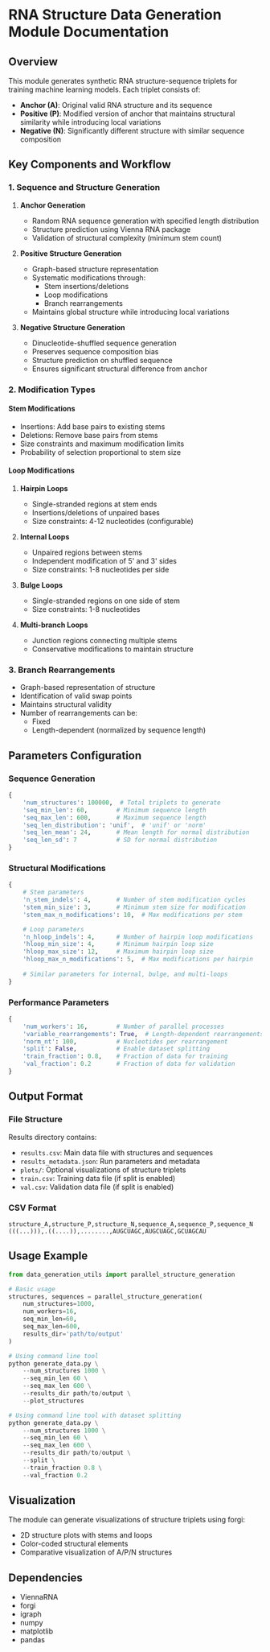 # RNA Structure Data Generation Module Documentation

## Overview

This module generates synthetic RNA structure-sequence triplets for training machine learning models. Each triplet consists of:
- **Anchor (A)**: Original valid RNA structure and its sequence
- **Positive (P)**: Modified version of anchor that maintains structural similarity while introducing local variations
- **Negative (N)**: Significantly different structure with similar sequence composition

## Key Components and Workflow

### 1. Sequence and Structure Generation
1. **Anchor Generation**
   - Random RNA sequence generation with specified length distribution
   - Structure prediction using Vienna RNA package
   - Validation of structural complexity (minimum stem count)

2. **Positive Structure Generation**
   - Graph-based structure representation
   - Systematic modifications through:
     - Stem insertions/deletions
     - Loop modifications
     - Branch rearrangements
   - Maintains global structure while introducing local variations

3. **Negative Structure Generation**
   - Dinucleotide-shuffled sequence generation
   - Preserves sequence composition bias
   - Structure prediction on shuffled sequence
   - Ensures significant structural difference from anchor

### 2. Modification Types

#### Stem Modifications
- Insertions: Add base pairs to existing stems
- Deletions: Remove base pairs from stems
- Size constraints and maximum modification limits
- Probability of selection proportional to stem size

#### Loop Modifications
1. **Hairpin Loops**
   - Single-stranded regions at stem ends
   - Insertions/deletions of unpaired bases
   - Size constraints: 4-12 nucleotides (configurable)

2. **Internal Loops**
   - Unpaired regions between stems
   - Independent modification of 5' and 3' sides
   - Size constraints: 1-8 nucleotides per side

3. **Bulge Loops**
   - Single-stranded regions on one side of stem
   - Size constraints: 1-8 nucleotides

4. **Multi-branch Loops**
   - Junction regions connecting multiple stems
   - Conservative modifications to maintain structure

### 3. Branch Rearrangements
- Graph-based representation of structure
- Identification of valid swap points
- Maintains structural validity
- Number of rearrangements can be:
  - Fixed
  - Length-dependent (normalized by sequence length)

## Parameters Configuration

### Sequence Generation
```python
{
    'num_structures': 100000,  # Total triplets to generate
    'seq_min_len': 60,        # Minimum sequence length
    'seq_max_len': 600,       # Maximum sequence length
    'seq_len_distribution': 'unif',  # 'unif' or 'norm'
    'seq_len_mean': 24,       # Mean length for normal distribution
    'seq_len_sd': 7           # SD for normal distribution
}
```

### Structural Modifications
```python
{
    # Stem parameters
    'n_stem_indels': 4,       # Number of stem modification cycles
    'stem_min_size': 3,       # Minimum stem size for modification
    'stem_max_n_modifications': 10,  # Max modifications per stem

    # Loop parameters
    'n_hloop_indels': 4,      # Number of hairpin loop modifications
    'hloop_min_size': 4,      # Minimum hairpin loop size
    'hloop_max_size': 12,     # Maximum hairpin loop size
    'hloop_max_n_modifications': 5,  # Max modifications per hairpin
    
    # Similar parameters for internal, bulge, and multi-loops
}
```

### Performance Parameters
```python
{
    'num_workers': 16,        # Number of parallel processes
    'variable_rearrangements': True,  # Length-dependent rearrangements
    'norm_nt': 100,           # Nucleotides per rearrangement
    'split': False,           # Enable dataset splitting
    'train_fraction': 0.8,    # Fraction of data for training
    'val_fraction': 0.2       # Fraction of data for validation
}
```

## Output Format

### File Structure
Results directory contains:
- `results.csv`: Main data file with structures and sequences
- `results_metadata.json`: Run parameters and metadata
- `plots/`: Optional visualizations of structure triplets
- `train.csv`: Training data file (if split is enabled)
- `val.csv`: Validation data file (if split is enabled)

### CSV Format
```csv
structure_A,structure_P,structure_N,sequence_A,sequence_P,sequence_N
(((...))),.((....)),........,AUGCUAGC,AUGCUAGC,GCUAGCAU
```

## Usage Example

```python
from data_generation_utils import parallel_structure_generation

# Basic usage
structures, sequences = parallel_structure_generation(
    num_structures=1000,
    num_workers=16,
    seq_min_len=60,
    seq_max_len=600,
    results_dir='path/to/output'
)

# Using command line tool
python generate_data.py \
    --num_structures 1000 \
    --seq_min_len 60 \
    --seq_max_len 600 \
    --results_dir path/to/output \
    --plot_structures

# Using command line tool with dataset splitting
python generate_data.py \
    --num_structures 1000 \
    --seq_min_len 60 \
    --seq_max_len 600 \
    --results_dir path/to/output \
    --split \
    --train_fraction 0.8 \
    --val_fraction 0.2
```

## Visualization

The module can generate visualizations of structure triplets using forgi:
- 2D structure plots with stems and loops
- Color-coded structural elements
- Comparative visualization of A/P/N structures

## Dependencies

- ViennaRNA
- forgi
- igraph
- numpy
- matplotlib
- pandas

